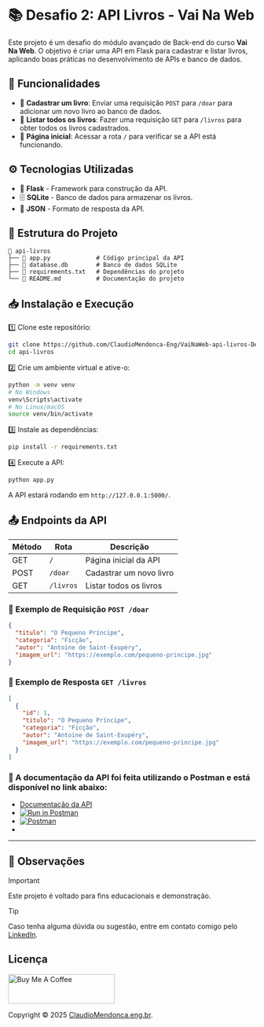 
# 📚 Desafio 2: API Livros - Vai Na Web

Este projeto é um desafio do módulo avançado de Back-end do curso **Vai Na Web**. O objetivo é criar uma API em Flask para cadastrar e listar livros, aplicando boas práticas no desenvolvimento de APIs e banco de dados.

## 🚀 Funcionalidades

- 📌 **Cadastrar um livro**: Enviar uma requisição `POST` para `/doar` para adicionar um novo livro ao banco de dados.
- 📌 **Listar todos os livros**: Fazer uma requisição `GET` para `/livros` para obter todos os livros cadastrados.
- 📌 **Página inicial**: Acessar a rota `/` para verificar se a API está funcionando.

## ⚙️ Tecnologias Utilizadas

- 🐍 **Flask** - Framework para construção da API.
- 🗄️ **SQLite** - Banco de dados para armazenar os livros.
- 📡 **JSON** - Formato de resposta da API.

## 📂 Estrutura do Projeto

```
📂 api-livros
├── 📄 app.py             # Código principal da API
├── 📄 database.db        # Banco de dados SQLite
├── 📄 requirements.txt   # Dependências do projeto
└── 📄 README.md          # Documentação do projeto
```

## 📥 Instalação e Execução

1️⃣ Clone este repositório:
```bash
git clone https://github.com/ClaudioMendonca-Eng/VaiNaWeb-api-livros-Desafio2
cd api-livros
```

2️⃣ Crie um ambiente virtual e ative-o:
```bash
python -m venv venv
# No Windows
venv\Scripts\activate
# No Linux/macOS
source venv/bin/activate
```

3️⃣ Instale as dependências:
```bash
pip install -r requirements.txt
```

4️⃣ Execute a API:
```bash
python app.py
```

A API estará rodando em `http://127.0.0.1:5000/`.

## 📤 Endpoints da API

| Método | Rota      | Descrição |
|--------|----------|-----------|
| GET    | `/`      | Página inicial da API |
| POST   | `/doar`  | Cadastrar um novo livro |
| GET    | `/livros` | Listar todos os livros |

### 📌 Exemplo de Requisição `POST /doar`
```json
{
  "titulo": "O Pequeno Príncipe",
  "categoria": "Ficção",
  "autor": "Antoine de Saint-Exupéry",
  "imagem_url": "https://exemplo.com/pequeno-principe.jpg"
}
```

### 📌 Exemplo de Resposta `GET /livros`
```json
[
  {
    "id": 1,
    "titulo": "O Pequeno Príncipe",
    "categoria": "Ficção",
    "autor": "Antoine de Saint-Exupéry",
    "imagem_url": "https://exemplo.com/pequeno-principe.jpg"
  }
]
```


### 📌 A documentação da API foi feita utilizando o Postman e está disponível no link abaixo:

- [Documentação da API](https://documenter.getpostman.com/view/19942731/2sAYkBs1ag)
- [![Run in Postman](https://run.pstmn.io/button.svg)](https://app.getpostman.com/run-collection/1f3b3b3b3b3b3b3b3b3b)
- [![Postman](https://img.shields.io/badge/Postman-FF6C37?style=for-the-badge&logo=postman&logoColor=white)](https://www.postman.com/)
- 
---

## 📌 <a name="observações"> Observações </a>

> [!IMPORTANT]  
> Este projeto é voltado para fins educacionais e demonstração.

> [!TIP]
> Caso tenha alguma dúvida ou sugestão, entre em contato comigo pelo [LinkedIn](https://www.linkedin.com/in/claudio-mendonca/).


## <a name="licenca"> Licença </a>

<a href="https://www.buymeacoffee.com/claudiomendonca" target="_blank"><img src="https://cdn.buymeacoffee.com/buttons/v2/default-yellow.png" alt="Buy Me A Coffee" style="height: 60px !important;width: 217px !important;" ></a>

Copyright © 2025 <a href="https://www.claudiomendonca.eng.br" target="_blank">ClaudioMendonca.eng.br</a>.
